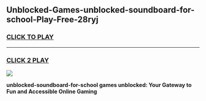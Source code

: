 
## Unblocked-Games-unblocked-soundboard-for-school-Play-Free-28ryj
<h3>
<a href="https://premium76.site?title=unblocked-soundboard-for-school&ref=18A1">CLICK TO PLAY</a></h3>
<hr>

<h3>
<a href="https://premium76.site?title=unblocked-soundboard-for-school&ref=18A1">CLICK 2 PLAY</a>
  
</h3>

<a href="https://premium76.site?title=unblocked-soundboard-for-school&ref=18A1"><img src="https://clearcache.store/games.png"></a>


**unblocked-soundboard-for-school games unblocked: Your Gateway to Fun and Accessible Online Gaming**
